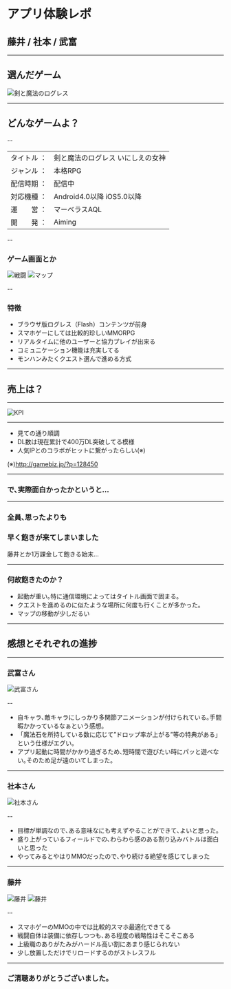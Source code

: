 # アプリ体験レポ

## 藤井 / 社本 / 武富


---

## 選んだゲーム

![剣と魔法のログレス](images/lfs_01.png "剣と魔法のログレス")

---

## どんなゲームよ？

--

|            |                              |
|-----------:|:-----------------------------|
| タイトル ： | 剣と魔法のログレス いにしえの女神 |
| ジャンル ： | 本格RPG                       |
| 配信時期 ： | 配信中                        |
| 対応機種 ： | Android4.0以降 iOS5.0以降     |
| 運　　営 ： | マーベラスAQL                  |
| 開　　発 ： | Aiming                       |

--

### ゲーム画面とか

![戦闘](images/battle.png "戦闘")
![マップ](images/map.png "マップ")


--

### 特徴

* ブラウザ版ログレス（Flash）コンテンツが前身
* スマホゲーにしては比較的珍しいMMORPG
* リアルタイムに他のユーザーと協力プレイが出来る
* コミュニケーション機能は充実してる
* モンハンみたくクエスト選んで進める方式


---

## 売上は？

---

![KPI](images/kpi.png "KPI")

---

* 見ての通り順調
* DL数は現在累計で400万DL突破してる模様
* 人気IPとのコラボがヒットに繋がったらしい(※)

(※)http://gamebiz.jp/?p=128450

---

### で､実際面白かったかというと…

---

### 全員､思ったよりも
### 早く飽きが来てしまいました

藤井とか1万課金して飽きる始末…

---

### 何故飽きたのか？

* 起動が重い｡特に通信環境によってはタイトル画面で固まる｡
* クエストを進めるのに似たような場所に何度も行くことが多かった｡
* マップの移動が少しだるい

---

## 感想とそれぞれの進捗

---


### 武富さん


![武富さん](images/tktm.png "武富さん")

--

* 自キャラ､敵キャラにしっかり多関節アニメーションが付けられている｡手間暇かかっているなぁという感想｡
* 「魔法石を所持している数に応じて”ドロップ率が上がる”等の特典がある」という仕様がエグい｡
* アプリ起動に時間がかかり過ぎるため､短時間で遊びたい時にパッと遊べない｡そのため足が遠のいてしまった｡

---

### 社本さん


![社本さん](images/shamoto.png "社本さん")

--

* 目標が単調なので､ある意味なにも考えずやることができて､よいと思った｡
* 盛り上がっているフィールドでの､わらわら感のある割り込みバトルは面白いと思った
* やってみるとやはりMMOだったので､やり続ける絶望を感じてしまった

---

### 藤井

![藤井](images/fujii.png "藤井")
![藤井](images/fujii2.png "藤井")

--

* スマホゲーのMMOの中では比較的スマホ最適化できてる
* 戦闘自体は装備に依存しつつも､ある程度の戦略性はそこそこある
* 上級職のありがたみがハードル高い割にあまり感じられない
* 少し放置しただけでリロードするのがストレスフル

---

### ご清聴ありがとうございました。

